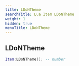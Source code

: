 ```yaml
---
title: LDoNTheme
searchTitle: Lua Item LDoNTheme
weight: 1
hidden: true
menuTitle: LDoNTheme
---
```

## LDoNTheme
```lua
Item:LDoNTheme(); -- number
```